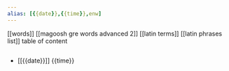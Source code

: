 ```yaml
---
alias: [{{date}},{{time}},enw]
---
```

[[words]] [[magoosh gre words advanced 2]] [[latin terms]] [[latin phrases list]]
table of content
```toc
```

- [[{{date}}]] {{time}}
